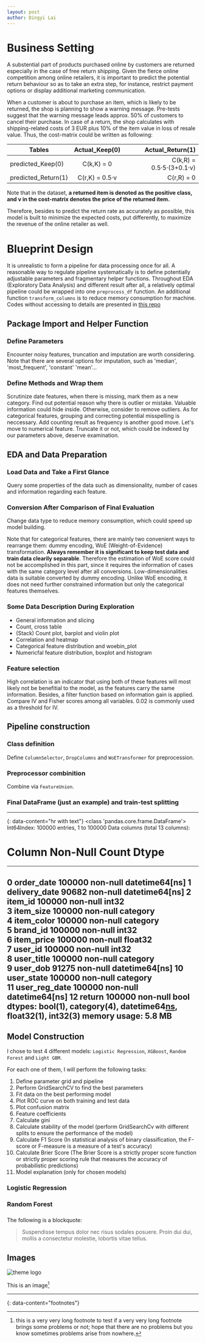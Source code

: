```yaml
---
layout: post
author: Dingyi Lai
---
```


# Business Setting

A substential part of products purchased online by customers are returned especially in the case of free return shipping. Given the fierce online competition among online retailers, it is important to predict the potential return behaviour so as to take an extra step, for instance, restrict payment options or display additional marketing communication.

When a customer is about to purchase an item, which is likely to be returned, the shop is planning to show a warning message. Pre-tests suggest that the warning message leads approx. 50% of customers to cancel their purchase. In case of a return, the shop calculates with shipping-related costs of 3 EUR plus 10% of the item value in loss of resale value. Thus, the cost-matrix could be written as following:

| Tables        | 	Actual_Keep(0)  | Actual_Return(1)  |
|-------------|:---------------------:| -------------:|
| predicted_Keep(0)	 | C(k,K) = 0 | C(k,R) = 0.5·5·(3+0.1·v) |
| predicted_Return(1) | C(r,K) = 0.5·v  | C(r,R) = 0 |

Note that in the dataset, **a returned item is denoted as the positive class, and v in the cost-matrix denotes the price of the returned item.**

Therefore, besides to predict the return rate as accurately as possible, this model is built to minimize the expected costs, put differently, to maximize the revenue of the online retailer as well. 

# Blueprint Design
It is unrealistic to form a pipeline for data processing once for all. A reasonable way to regulate pipeline systematically is to define potentially adjustable parameters and fragmentary helper functions. Throughout EDA (Exploratory Data Analysis) and different result after all, a relatively optimal pipeline could be wrapped into one `preprocess_df` function. An additional function `transform_columns` is to reduce memory consumption for machine. Codes without accessing to details are presented in [this repo](https://github.com/Dingyi-Lai/-DataScience/blob/main/%5BProject%5DPrediction-of-Return.ipynb)

## Package Import and Helper Function
### Define Parameters
Encounter noisy features, truncation and imputation are worth considering. Note that there are several options for imputation, such as 'median', 'most_frequent', 'constant' 'mean'...

###  Define Methods and Wrap them
Scrutinize date features, when there is missing, mark them as a new category. Find out potential reason why there is outlier or mistake. Valuable information could hide inside. Otherwise, consider to remove outliers. As for categorical features, grouping and correcting potential misspelling is neccessary. Add counting result as frequency is another good move. Let's move to numerical feature. Truncate it or not, which could be indexed by our parameters above, deserve examination.

## EDA and Data Preparation
### Load Data and Take a First Glance
Query some properties of the data such as dimensionality, number of cases and information regarding each feature.

### Conversion After Comparison of Final Evaluation
Change data type to reduce memory consumption, which could speed up model building.

Note that for categorical features, there are mainly two convenient ways to rearrange them: dummy encoding, WoE (Weight-of-Evidence) transformation. **Always remember it is significant to keep test data and train data clearily separable**. Therefore the estimation of WoE score could not be accomplished in this part, since it requires the information of cases with the same category level after all conversions. Low-dimensionalities data is suitable converted by dummy encoding. Unlike WoE encoding, it does not need further constrained information but only the categorical features themselves.

### Some Data Description During Exploration
- General information and slicing
- Count, cross table
- (Stack) Count plot, barplot and violin plot
- Correlation and heatmap
- Categorical feature distribution and woebin_plot
- Numericfal feature distribution, boxplot and histogram

### Feature selection
High correlation is an indicator that using both of these features will most likely not be benefitial to the model, as the features carry the same information. Besides, a filter function based on information gain is applied. Compare IV and Fisher scores among all variables. 0.02 is commonly used as a threshold for IV.

## Pipeline construction
### Class definition
Define `ColumnSelector`, `DropColumns` and `WoETransformer` for preprocession.
### Preprocessor combinition
Combine via `FeatureUnion`.

### Final DataFrame (just an example) and train-test splitting
---
{: data-content="hr with text"}
<class 'pandas.core.frame.DataFrame'>
Int64Index: 100000 entries, 1 to 100000
Data columns (total 13 columns):
 #   Column         Non-Null Count   Dtype         
---  ------         --------------   -----         
 0   order_date     100000 non-null  datetime64[ns]
 1   delivery_date  90682 non-null   datetime64[ns]
 2   item_id        100000 non-null  int32         
 3   item_size      100000 non-null  category      
 4   item_color     100000 non-null  category      
 5   brand_id       100000 non-null  int32         
 6   item_price     100000 non-null  float32       
 7   user_id        100000 non-null  int32         
 8   user_title     100000 non-null  category      
 9   user_dob       91275 non-null   datetime64[ns]
 10  user_state     100000 non-null  category      
 11  user_reg_date  100000 non-null  datetime64[ns]
 12  return         100000 non-null  bool          
dtypes: bool(1), category(4), datetime64[ns](4), float32(1), int32(3)
memory usage: 5.8 MB
---

## Model Construction
I chose to test 4 different models: `Logistic Regression`, `XGBoost`, `Random Forest` and `Light GBM`.

For each one of them, I will perform the following tasks:

1. Define parameter grid and pipeline
2. Perform GridSearchCV to find the best parameters
3. Fit data on the best performing model
4. Plot ROC curve on both training and test data
5. Plot confusion matrix
6. Feature coefficients
7. Calculate gini
8. Calculate stability of the model (perform GridSearchCv with different splits to ensure the performance of the model)
9. Calculate F1 Score (In statistical analysis of binary classification, the F-score or F-measure is a measure of a test's accuracy)
10. Calculate Brier Score (The Brier Score is a strictly proper score function or strictly proper scoring rule that measures the accuracy of probabilistic predictions)
11. Model explanation (only for chosen models)
### Logistic Regression

### Random Forest
### 
The following is a blockquote:

> Suspendisse tempus dolor nec risus sodales posuere. Proin dui dui, mollis a consectetur molestie, lobortis vitae tellus.





## Images

![theme logo](http://www.abhinavsaxena.com/images/abhinav.jpeg)

This is an image[^4]

---
{: data-content="footnotes"}

[^1]: this is a footnote. You should reach here if you click on the corresponding superscript number.
[^2]: hey there, don't forget to read all the footnotes!
[^3]: this is another footnote.
[^4]: this is a very very long footnote to test if a very very long footnote brings some problems or not; hope that there are no problems but you know sometimes problems arise from nowhere.
